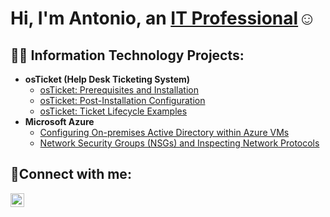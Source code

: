 <h1>Hi, I'm Antonio, an <a href="https://www.linkedin.com/in/antonio-deas-149387164/">IT Professional</a>☺</h1>

<h2>👨‍💻 Information Technology Projects:</h2>

- <b>osTicket (Help Desk Ticketing System)</b>
  - [osTicket: Prerequisites and Installation](https://github.com/AntonioDeas/osticket-prereqs)
  - [osTicket: Post-Installation Configuration](https://github.com/AntonioDeas/post-install-config)
  - [osTicket: Ticket Lifecycle Examples](https://github.com/AntonioDea/ticket-lifecycle)
- <b>Microsoft Azure</b>
  - [Configuring On-premises Active Directory within Azure VMs](https://github.com/AntonioDeas/configure-ad)
  - [Network Security Groups (NSGs) and Inspecting Network Protocols](https://github.com/AntonioDeas/azure-network-protocols)

<h2>🤳Connect with me:</h2>

[<img align="left" alt="Josh | LinkedIn" width="22px" src="https://cdn.jsdelivr.net/npm/simple-icons@v3/icons/linkedin.svg" />][linkedin]



[linkedin]: https://www.linkedin.com/in/antonio-deas-149387164/
